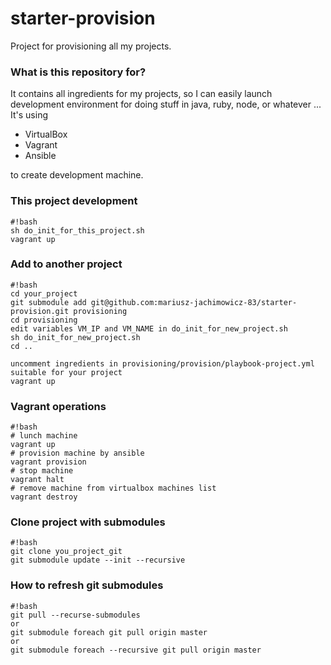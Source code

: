 # starter-provision #

Project for provisioning all my projects. 

### What is this repository for? ###

It contains all ingredients for my projects, so I can easily launch development environment for doing stuff in java, ruby, node, or whatever ...
It's using 

* VirtualBox
* Vagrant
* Ansible

to create development machine.

### This project development ###

```
#!bash
sh do_init_for_this_project.sh
vagrant up
```

### Add to another project ###

```
#!bash
cd your_project
git submodule add git@github.com:mariusz-jachimowicz-83/starter-provision.git provisioning
cd provisioning
edit variables VM_IP and VM_NAME in do_init_for_new_project.sh
sh do_init_for_new_project.sh
cd ..

uncomment ingredients in provisioning/provision/playbook-project.yml suitable for your project
vagrant up

```

### Vagrant operations ###
```
#!bash
# lunch machine
vagrant up
# provision machine by ansible
vagrant provision
# stop machine
vagrant halt
# remove machine from virtualbox machines list
vagrant destroy
```

### Clone project with submodules ###

```
#!bash
git clone you_project_git
git submodule update --init --recursive

```

### How to refresh git submodules ###
```
#!bash
git pull --recurse-submodules
or
git submodule foreach git pull origin master
or
git submodule foreach --recursive git pull origin master
```